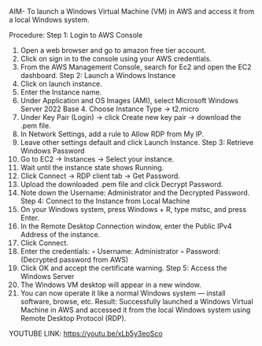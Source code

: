 AIM- To launch a Windows Virtual Machine (VM) in AWS and access it from a local Windows system. 

Procedure: Step 1: Login to AWS Console
 1. Open a web browser and go to amazon free tier account. 
2. Click on sign in to the console using your AWS credentials.
 3. From the AWS Management Console, search for Ec2 and open the EC2 dashboard.
 Step 2: Launch a Windows Instance 
1. Click on launch instance.
 2. Enter the Instance name. 
3. Under Application and OS Images (AMI), select Microsoft Windows Server 2022 Base 4. Choose Instance Type → t2.micro
 5. Under Key Pair (Login) → click Create new key pair → download the .pem file.
 6. In Network Settings, add a rule to Allow RDP from My IP. 
7. Leave other settings default and click Launch Instance.
 Step 3: Retrieve Windows Password 
1. Go to EC2 → Instances → Select your instance.
 2. Wait until the instance state shows Running. 
3. Click Connect → RDP client tab → Get Password. 
4. Upload the downloaded .pem file and click Decrypt Password.
 5. Note down the Username: Administrator and the Decrypted Password. 
Step 4: Connect to the Instance from Local Machine
 1. On your Windows system, press Windows + R, type mstsc, and press Enter. 
2. In the Remote Desktop Connection window, enter the Public IPv4 Address of the instance.
 3. Click Connect.
 4. Enter the credentials: ◦ Username: Administrator ◦ Password: (Decrypted password from AWS) 
5. Click OK and accept the certificate warning. 
Step 5: Access the Windows Server 
1. The Windows VM desktop will appear in a new window.
 2. You can now operate it like a normal Windows system — install software, browse, etc. Result: Successfully launched a Windows Virtual Machine in AWS and accessed it from the local Windows system using Remote Desktop Protocol (RDP).

 YOUTUBE LINK:
 https://youtu.be/xLb5y3eoSco
